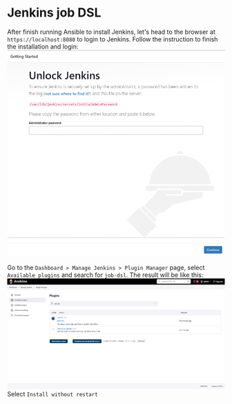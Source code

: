 <h1>Jenkins job DSL</h1>

After finish running Ansible to install Jenkins, let's head to the browser at `https://localhost:8080` to login to Jenkins. Follow the instruction to finish the installation and login:
![alt First time login to Jenkins](images/first-time-login-jenkins.png "First time login to Jenkins")

Go to the `Dashboard > Manage Jenkins > Plugin Manager` page, select `Available plugins` and search for `job-dsl`. The result will be like this:
![alt Install Job DSL](images/install-job-dsl.png "Install Job DSL")
Select `Install without restart`